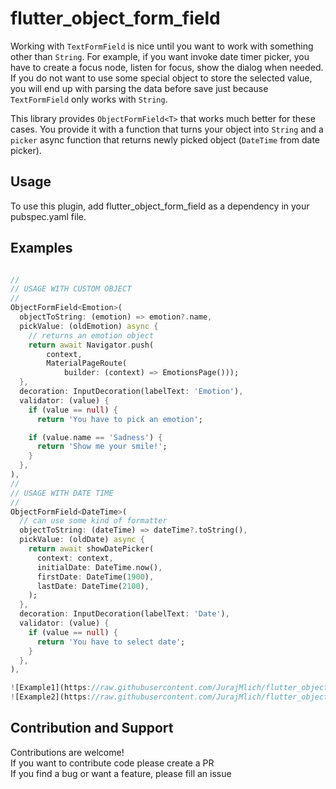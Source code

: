 # flutter_object_form_field

Working with `TextFormField` is nice until you want to work with something other than `String`. For example, if you want
invoke date timer picker, you have to create a focus node, listen for focus, show the dialog when needed. If you do not
want to use some special object to store the selected value, you will end up with parsing the data before save just because
`TextFormField` only works with `String`.

This library provides `ObjectFormField<T>` that works much better for these cases. You provide it with a function that
turns your object into `String` and a `picker` async function that returns newly picked object (`DateTime` from date picker).

Usage
--

To use this plugin, add flutter_object_form_field as a dependency in your pubspec.yaml file.

Examples
--

```dart

//
// USAGE WITH CUSTOM OBJECT
//
ObjectFormField<Emotion>(
  objectToString: (emotion) => emotion?.name,
  pickValue: (oldEmotion) async {
    // returns an emotion object
    return await Navigator.push(
        context,
        MaterialPageRoute(
            builder: (context) => EmotionsPage()));
  },
  decoration: InputDecoration(labelText: 'Emotion'),
  validator: (value) {
    if (value == null) {
      return 'You have to pick an emotion';

    if (value.name == 'Sadness') {
      return 'Show me your smile!';
    }
  },
),
//
// USAGE WITH DATE TIME
//
ObjectFormField<DateTime>(
  // can use some kind of formatter
  objectToString: (dateTime) => dateTime?.toString(),
  pickValue: (oldDate) async {
    return await showDatePicker(
      context: context,
      initialDate: DateTime.now(),
      firstDate: DateTime(1900),
      lastDate: DateTime(2100),
    );
  },
  decoration: InputDecoration(labelText: 'Date'),
  validator: (value) {
    if (value == null) {
      return 'You have to select date';
    }
  },
),

![Example1](https://raw.githubusercontent.com/JurajMlich/flutter_object_form_field/master/example/example1.jpg)
![Example2](https://raw.githubusercontent.com/JurajMlich/flutter_object_form_field/master/example/example2.jpg)
```

Contribution and Support
--
Contributions are welcome!<br>
If you want to contribute code please create a PR<br>
If you find a bug or want a feature, please fill an issue